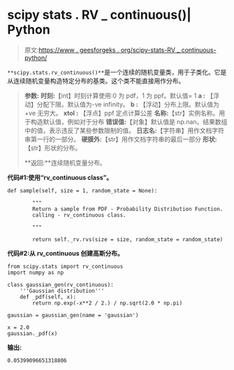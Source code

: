 # scipy stats . RV _ continuous()| Python

> 原文:[https://www . geesforgeks . org/scipy-stats-RV _ continuous-python/](https://www.geeksforgeeks.org/scipy-stats-rv_continuous-python/)

`**scipy.stats.rv_continuous()**`是一个连续的随机变量类，用于子类化。它是从连续随机变量构造特定分布的基类。这个类不能直接用作分布。

> **参数:**
> **时刻:**【int】时刻计算使用:0 为 pdf，1 为 ppf。默认值= 1
> **a :** 【浮动】分配下限。默认值为-ve infinity。
> **b :** 【浮动】分布上限。默认值为+ve 无穷大。
> **xtol :** 【浮点】ppf 定点计算公差
> **名称:**【str】实例名称。用于构造默认值，例如对于分布
> **错误值:**【对象】默认值是 np.nan。结果数组中的值，表示违反了某些参数限制的值。
> **日志名:**【字符串】用作文档字符串第一行的一部分。
> **硬膜外:**【str】用作文档字符串的最后一部分
> **形状:**【str】形状的分布。
> 
> **返回:**连续随机变量分布。

**代码#1:使用“rv_continuous class”。**

```
def sample(self, size = 1, random_state = None):

        """
        Return a sample from PDF - Probability Distribution Function.
        calling - rv_continuous class.

        """

        return self._rv.rvs(size = size, random_state = random_state) 
```

**代码#2:从 rv_continuous 创建高斯分布。**

```
from scipy.stats import rv_continuous
import numpy as np

class gaussian_gen(rv_continuous):
    '''Gaussian distribution'''
    def _pdf(self, x):
        return np.exp(-x**2 / 2.) / np.sqrt(2.0 * np.pi)

gaussian = gaussian_gen(name = 'gaussian')

x = 2.0
gaussian._pdf(x)
```

**输出:**

```
0.05399096651318806

```